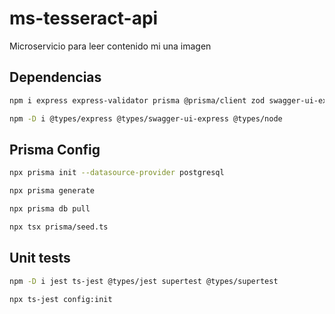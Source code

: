 # ms-tesseract-api

Microservicio para leer contenido mi una imagen

## Dependencias

```bash
npm i express express-validator prisma @prisma/client zod swagger-ui-express swagger-jsdoc pino pino-http pino-pretty kafkajs date-fns

npm -D i @types/express @types/swagger-ui-express @types/node

```

## Prisma Config

```bash
npx prisma init --datasource-provider postgresql

npx prisma generate

npx prisma db pull

npx tsx prisma/seed.ts
```

## Unit tests

```bash
npm -D i jest ts-jest @types/jest supertest @types/supertest

npx ts-jest config:init

```
